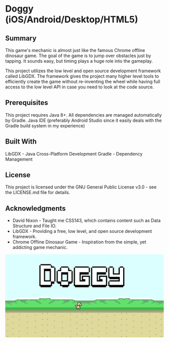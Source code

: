 # Doggy (iOS/Android/Desktop/HTML5)
## Summary
This game's mechanic is almost just like the famous Chrome offline dinosaur game. The goal of the game is to jump over obstacles just by tapping. It sounds easy, but timing plays a huge role into the gameplay.

This project utilizes the low level and open source development framework called LibGDX. The framework gives the project many higher level tools to efficiently create the game without re-inventing the wheel while having full access to the low level API in case you need to look at the code source. 

## Prerequisites
This project requires Java 8+.
All dependencies are managed automatically by Gradle.
Java IDE (preferably Android Studio since it easily deals with the Gradle build system in my experience) 

## Built With
LibGDX - Java Cross-Platform Development
Gradle - Dependency Management

## License
This project is licensed under the GNU General Public License v3.0 - see the LICENSE.md file for details.

## Acknowledgments
* David Nixon - Taught me CSS143, which contains content such as Data Structure and File IO.
* LibGDX - Providing a free, low level, and open source development framework.
* Chrome Offline Dinosaur Game - Inspiration from the simple, yet addicting game mechanic.

![Demo1](https://github.com/nguyenkevins/Doggy/blob/master/android/assets/Demo1.jpg)
